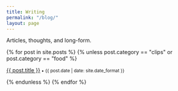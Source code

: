 ```yaml
---
title: Writing
permalink: "/blog/"
layout: page
---
```


Articles, thoughts, and long-form.

{% for post in site.posts %}
{% unless post.category == "clips" or post.category == "food"  %}
    <p><a href="{{ post.url | prepend: site.baseurl }}">{{ post.title }}</a><small> • {{ post.date | date: site.date_format }}</small></p>
{% endunless %}
  {% endfor %}

